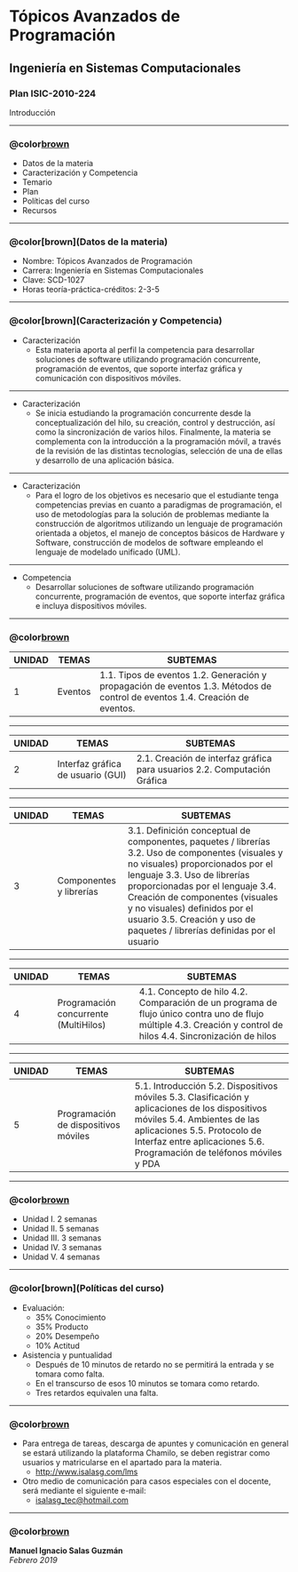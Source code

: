 # Tópicos Avanzados de Programación
## Ingeniería en Sistemas Computacionales
### Plan ISIC-2010-224
Introducción

---
### @color[brown](Agenda)
- Datos de la materia
- Caracterización y Competencia
- Temario
- Plan
- Políticas del curso
- Recursos

---
### @color[brown](Datos de la materia)
- Nombre: Tópicos Avanzados de Programación
- Carrera: Ingeniería en Sistemas Computacionales
- Clave: SCD-1027
- Horas teoría-práctica-créditos: 2-3-5

---
### @color[brown](Caracterización y Competencia)
- Caracterización
    + Esta materia aporta al perfil la competencia para desarrollar soluciones de software utilizando programación concurrente, programación de eventos, que soporte interfaz gráfica y comunicación con dispositivos móviles.

---
- Caracterización
    + Se inicia estudiando la programación concurrente desde la conceptualización del hilo, su creación, control y destrucción, así como la sincronización de varios hilos. Finalmente, la materia se complementa con la introducción a la programación móvil, a través de la revisión de las distintas tecnologías, selección de una de ellas y desarrollo de una aplicación básica.

---
- Caracterización
    + Para el logro de los objetivos es necesario que el estudiante tenga competencias previas en cuanto a paradigmas de programación, el uso de metodologías para la solución de problemas mediante la construcción de algoritmos utilizando un lenguaje de programación orientada a objetos, el manejo de conceptos básicos de Hardware y Software, construcción de modelos de software empleando el lenguaje de modelado unificado (UML).

---
- Competencia
    + Desarrollar soluciones de software utilizando programación concurrente, programación de eventos, que soporte interfaz gráfica e incluya dispositivos móviles.

---

### @color[brown](Temario)
UNIDAD | TEMAS | SUBTEMAS
-- | -- | --
1 | Eventos | 1.1. Tipos de eventos 1.2. Generación y propagación de eventos 1.3. Métodos de control de eventos 1.4. Creación de eventos.

---
UNIDAD | TEMAS | SUBTEMAS
-- | -- | --
2 | Interfaz gráfica de usuario (GUI) | 2.1. Creación de interfaz gráfica para usuarios 2.2. Computación Gráfica

---
UNIDAD | TEMAS | SUBTEMAS
-- | -- | --
3 | Componentes y librerías | 3.1. Definición conceptual de componentes, paquetes / librerías 3.2. Uso de componentes (visuales y no visuales) proporcionados por el lenguaje 3.3. Uso de librerías proporcionadas por el lenguaje 3.4. Creación de componentes (visuales y no visuales) definidos por el usuario 3.5. Creación y uso de paquetes / librerías definidas por el usuario

---
UNIDAD | TEMAS | SUBTEMAS
-- | -- | --
4 | Programación concurrente (MultiHilos) | 4.1. Concepto de hilo 4.2. Comparación de un programa de flujo único contra uno de flujo múltiple 4.3. Creación y control de hilos 4.4. Sincronización de hilos

---
UNIDAD | TEMAS | SUBTEMAS
-- | -- | --
5 | Programación de dispositivos móviles | 5.1. Introducción 5.2. Dispositivos móviles 5.3. Clasificación y aplicaciones de los dispositivos móviles 5.4. Ambientes de las aplicaciones 5.5. Protocolo de Interfaz entre aplicaciones 5.6. Programación de teléfonos móviles y PDA

---
### @color[brown](Plan)
- Unidad I. 2 semanas
- Unidad II. 5 semanas
- Unidad III. 3 semanas
- Unidad IV. 3 semanas
- Unidad V. 4 semanas

---
### @color[brown](Políticas del curso)
- Evaluación:
    + 35% Conocimiento
    + 35% Producto
    + 20% Desempeño
    + 10% Actitud
- Asistencia y puntualidad
    + Después de 10 minutos de retardo no se permitirá la entrada y se tomara como falta.
    + En el transcurso de esos 10 minutos se tomara como retardo.
    + Tres retardos equivalen una falta.

---
### @color[brown](Recursos)
- Para entrega de tareas, descarga de apuntes y comunicación en general se estará utilizando la plataforma Chamilo, se deben registrar como usuarios y matricularse en el apartado para la materia.
    - http://www.isalasg.com/lms
- Otro medio de comunicación para casos especiales con el docente, será mediante el siguiente e-mail:
    - isalasg_tec@hotmail.com

---
### @color[brown](Gracias)
**Manuel Ignacio Salas Guzmán**  
*Febrero 2019*
